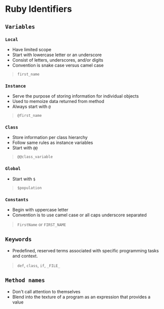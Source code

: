 # Ruby Identifiers

## `Variables`

### `Local`

- Have limited scope
- Start with lowercase letter or an underscore
- Consist of letters, underscores, and/or digits
- Convention is snake case versus camel case

> `first_name`

### `Instance`

- Serve the purpose of storing information for individual objects
- Used to memoize data returned from method
- Always start with `@`

> `@first_name`

### `Class`

- Store information per class hierarchy
- Follow same rules as instance variables
- Start with `@@`

> `@@class_variable`

### `Global`

- Start with `$`

> `$population`

### `Constants`

- Begin with uppercase letter
- Convention is to use camel case or all caps underscore separated

> `FirstName` or `FIRST_NAME`

## `Keywords`

- Predefined, reserved terms associated with specific programming tasks and context.

> `def`, `class`, `if`, `_FILE_`

## `Method names`

- Don't call attention to themselves
- Blend into the texture of a program as an expression that provides a value
